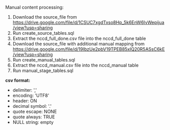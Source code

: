 Manual content processing:

1. Download the source_file from https://drive.google.com/file/d/1CSUC7xgdTxso8Hp_5k6EnW6IvWepijua/view?usp=sharing
2. Run create_source_tables.sql
3. Extract the nccd_full_done.csv file into the nccd_full_done table
4. Download the source_file with additional manual mapping from https://drive.google.com/file/d/19IbzUe2pbV19TPEB85xIQ20R5ASsC6kE/view?usp=sharing
5. Run create_manual_tables.sql
6. Extract the nccd_manual.csv file into the nccd_manual table
7. Run manual_stage_tables.sql

**csv format:**
* delimiter: ','
* encoding: 'UTF8'
* header: ON
* decimal symbol: '.'
* quote escape: NONE
* quote always: TRUE
* NULL string: empty
